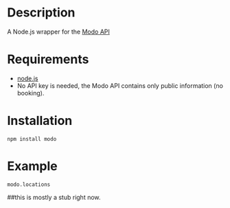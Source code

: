 Description
===========

A Node.js wrapper for the [Modo API](http://www.modo.coop/api/)

Requirements
============

* [node.js](http://nodejs.org/)
* No API key is needed, the Modo API contains only public information (no booking).

Installation
============

    npm install modo

Example
=======

    modo.locations

##this is mostly a stub right now.
